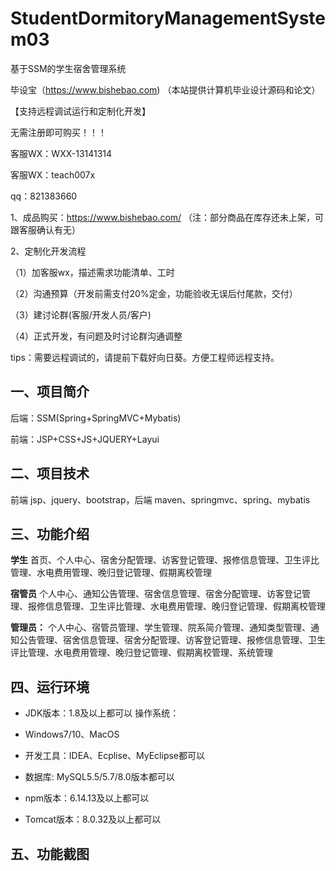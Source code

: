 # StudentDormitoryManagementSystem03
 基于SSM的学生宿舍管理系统

毕设宝（https://www.bishebao.com) （本站提供计算机毕业设计源码和论文）

【支持远程调试运行和定制化开发】

无需注册即可购买！！！

客服WX：WXX-13141314

客服WX：teach007x

qq：821383660


1、成品购买：https://www.bishebao.com/ （注：部分商品在库存还未上架，可跟客服确认有无）

2、定制化开发流程

（1）加客服wx，描述需求功能清单、工时

（2）沟通预算（开发前需支付20%定金，功能验收无误后付尾款，交付）

（3）建讨论群(客服/开发人员/客户)

（4）正式开发，有问题及时讨论群沟通调整

tips：需要远程调试的，请提前下载好向日葵。方便工程师远程支持。

<h2>一、项目简介</h2>
<p class="md-end-block md-p"><span class="md-plain">后端：SSM(Spring+SpringMVC+Mybatis)</span></p>
<p class="md-end-block md-p"><span class="md-plain">前端：JSP+CSS+JS+JQUERY+Layui</span></p>

<h2>二、项目技术</h2>
前端 jsp、jquery、bootstrap，后端 maven、springmvc、spring、mybatis
<h2>三、功能介绍</h2>
<div class="markdown-heading" dir="auto">

<strong>学生</strong>
首页、个人中心、宿舍分配管理、访客登记管理、报修信息管理、卫生评比管理、水电费用管理、晚归登记管理、假期离校管理

<strong>宿管员</strong>
个人中心、通知公告管理、宿舍信息管理、宿舍分配管理、访客登记管理、报修信息管理、卫生评比管理、水电费用管理、晚归登记管理、假期离校管理

<strong>管理员：</strong>
个人中心、宿管员管理、学生管理、院系简介管理、通知类型管理、通知公告管理、宿舍信息管理、宿舍分配管理、访客登记管理、报修信息管理、卫生评比管理、水电费用管理、晚归登记管理、假期离校管理、系统管理

</div>
<h2>四、运行环境</h2>
<ul dir="auto">
 	<li>
<p dir="auto">JDK版本：1.8及以上都可以 操作系统：</p>
</li>
 	<li>
<p dir="auto">Windows7/10、MacOS</p>
</li>
 	<li>
<p dir="auto">开发工具：IDEA、Ecplise、MyEclipse都可以</p>
</li>
 	<li>
<p dir="auto">数据库: MySQL5.5/5.7/8.0版本都可以</p>
</li>
 	<li>
<p dir="auto">npm版本：6.14.13及以上都可以</p>
</li>
 	<li>
<p dir="auto">Tomcat版本：8.0.32及以上都可以</p>
</li>
</ul>
<h2>五、功能截图</h2>
<img class="aligncenter size-full wp-image" src="https://www.bishebao.com/wp-content/uploads/2024/08/基于SSM的学生宿舍管理系统/result/image_10_1.png" alt="" />
<img class="aligncenter size-full wp-image" src="https://www.bishebao.com/wp-content/uploads/2024/08/基于SSM的学生宿舍管理系统/result/image_3_2.png" alt="" />
<img class="aligncenter size-full wp-image" src="https://www.bishebao.com/wp-content/uploads/2024/08/基于SSM的学生宿舍管理系统/result/image_4_3.png" alt="" />
<img class="aligncenter size-full wp-image" src="https://www.bishebao.com/wp-content/uploads/2024/08/基于SSM的学生宿舍管理系统/result/image_5_4.png" alt="" />
<img class="aligncenter size-full wp-image" src="https://www.bishebao.com/wp-content/uploads/2024/08/基于SSM的学生宿舍管理系统/result/image_6_5.png" alt="" />
<img class="aligncenter size-full wp-image" src="https://www.bishebao.com/wp-content/uploads/2024/08/基于SSM的学生宿舍管理系统/result/image_7_6.png" alt="" />
<img class="aligncenter size-full wp-image" src="https://www.bishebao.com/wp-content/uploads/2024/08/基于SSM的学生宿舍管理系统/result/image_8_7.png" alt="" />
<img class="aligncenter size-full wp-image" src="https://www.bishebao.com/wp-content/uploads/2024/08/基于SSM的学生宿舍管理系统/result/image_9_8.png" alt="" />